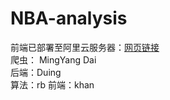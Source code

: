 # NBA-analysis
前端已部署至阿里云服务器：[网页链接](http://khany.top:9528/)  
爬虫： MingYang Dai  
后端：Duing  
算法：rb
前端：khan  
